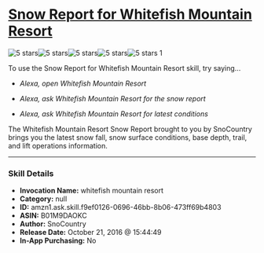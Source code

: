 # [Snow Report for Whitefish Mountain Resort](http://alexa.amazon.com/#skills/amzn1.ask.skill.f9ef0126-0696-46bb-8b06-473ff69b4803)
![5 stars](../../images/ic_star_black_18dp_1x.png)![5 stars](../../images/ic_star_black_18dp_1x.png)![5 stars](../../images/ic_star_black_18dp_1x.png)![5 stars](../../images/ic_star_black_18dp_1x.png)![5 stars](../../images/ic_star_black_18dp_1x.png) 1

To use the Snow Report for Whitefish Mountain Resort skill, try saying...

* *Alexa, open Whitefish Mountain Resort*

* *Alexa, ask Whitefish Mountain Resort for the snow report*

* *Alexa, ask Whitefish Mountain Resort for latest conditions*

The Whitefish Mountain Resort Snow Report brought to you by SnoCountry brings you the latest snow fall, snow surface conditions,  base depth, trail, and lift operations information.

***

### Skill Details

* **Invocation Name:** whitefish mountain resort
* **Category:** null
* **ID:** amzn1.ask.skill.f9ef0126-0696-46bb-8b06-473ff69b4803
* **ASIN:** B01M9DAOKC
* **Author:** SnoCountry
* **Release Date:** October 21, 2016 @ 15:44:49
* **In-App Purchasing:** No
